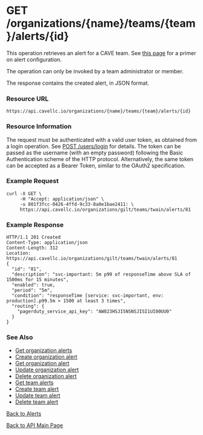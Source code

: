 # GET /organizations/{name}/teams/{team}/alerts/{id}
This operation retrieves an alert for a CAVE team. See [this page](../alerts.md) for a primer on alert configuration.

The operation can only be invoked by a team administrator or member.

The response contains the created alert, in JSON format.

### Resource URL

`https://api.cavellc.io/organizations/{name}/teams/{team}/alerts/{id}`

### Resource Information

The request must be authenticated with a valid user token, as obtained from a login operation. See [POST /users/login](../users/login.md) for details. The token can be passed as the username (with an empty password) following the Basic Authentication scheme of the HTTP protocol. Alternatively, the same token can be accepted as a Bearer Token, similar to the OAuth2 specification.

### Example Request

    curl -X GET \
         -H "Accept: application/json" \
         -u 801f3fcc-0426-4ffd-9c33-8a0e1bae2411: \
         https://api.cavellc.io/organizations/gilt/teams/twain/alerts/81

### Example Response

    HTTP/1.1 201 Created
    Content-Type: application/json
    Content-Length: 312
    Location: https://api.cavellc.io/organizations/gilt/teams/twain/alerts/81
    {
      "id": "81",
      "description": "svc-important: 5m p99 of responseTime above SLA of 1500ms for 15 minutes",
      "enabled": true,
      "period": "5m",
      "condition": "responseTime [service: svc-important, env: production].p99.5m > 1500 at least 3 times",
      "routing": {
        "pagerduty_service_api_key": "AW823HSJISNSNSJISI1UI00UU0"
      }
    }

    
### See Also

* [Get organization alerts](get-org-alerts.md)
* [Create organization alert](create-org-alert.md)
* [Get organization alert](get-org-alert.md)
* [Update organization alert](update-org-alert.md)
* [Delete organization alert](delete-org-alert.md)
* [Get team alerts](get-team-alerts.md)
* [Create team alert](create-team-alert.md)
* [Update team alert](update-team-alert.md)
* [Delete team alert](delete-team-alert.md)

[Back to Alerts](README.md)

[Back to API Main Page](../api.md)

